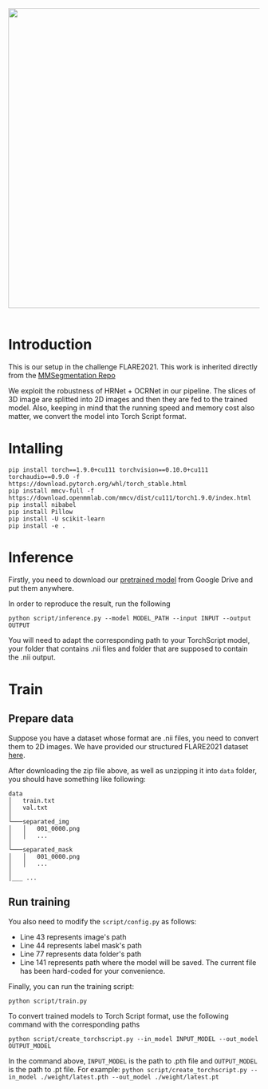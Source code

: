<div align="center">
  <img src="resources/mmseg-logo.png" width="600"/>
</div>
<br />

# Introduction

This is our setup in the challenge FLARE2021. This work is inherited directly from the [MMSegmentation Repo](https://github.com/open-mmlab/mmsegmentation)

We exploit the robustness of HRNet + OCRNet in our pipeline. The slices of 3D image are splitted into 2D images and then they are fed to the trained model. Also, keeping in mind that the running speed and memory cost also matter, we convert the model into Torch Script format.

# Intalling
```
pip install torch==1.9.0+cu111 torchvision==0.10.0+cu111 torchaudio==0.9.0 -f https://download.pytorch.org/whl/torch_stable.html
pip install mmcv-full -f https://download.openmmlab.com/mmcv/dist/cu111/torch1.9.0/index.html
pip install nibabel
pip install Pillow
pip install -U scikit-learn
pip install -e .
```

# Inference

Firstly, you need to download our [pretrained model](https://drive.google.com/file/d/1bAU4YvkViXv6rCUXwrMV4ydbbpaOWiih/view?usp=sharing) from Google Drive and put them anywhere.

In order to reproduce the result, run the following

```
python script/inference.py --model MODEL_PATH --input INPUT --output OUTPUT 
```

You will need to adapt the corresponding path to your TorchScript model, your folder that contains .nii files and folder that are supposed to contain the .nii output.

# Train

## Prepare data

Suppose you have a dataset whose format are .nii files, you need to convert them to 2D images. We have provided our structured FLARE2021 dataset [here](https://drive.google.com/file/d/1-mQ_FOzutCb2HK3GJm39Grfq_BAOUKb5/view?usp=sharing). 

<!-- NII_PATH and PNG_PATH represent for the folder contain .nii inputs and .png outputs, respectively.

```
python script/prepare_data.py --nii_path NII_PATH --png_path PNG_PATH 
```

Now the 2D image's path should have the following format `PNG_PATH/{SEQUENCE}/{FRAME}.png`. This step should be applied to both the image folder and label mask folder. After that, 2 text files named `train.txt` and `val.txt` need to be created. These files contains the images used for training and validation.  -->

After downloading the zip file above, as well as unzipping it into `data` folder, you should have something like following:

```
data
│   train.txt
│   val.txt    
│
└───separated_img
│   │   001_0000.png
│   │   ...
│   
└───separated_mask
│   │   001_0000.png
│   │   ...
│
│___ ...
```

## Run training
You also need to modify the `script/config.py` as follows:
- Line 43 represents image's path
- Line 44 represents label mask's path
- Line 77 represents data folder's path
- Line 141 represents path where the model will be saved.
The current file has been hard-coded for your convenience. 

Finally, you can run the training script:
```
python script/train.py 
```

To convert trained models to Torch Script format, use the following command with the corresponding paths
```
python script/create_torchscript.py --in_model INPUT_MODEL --out_model OUTPUT_MODEL
```

In the command above, `INPUT_MODEL` is the path to .pth file and `OUTPUT_MODEL` is the path to .pt file. For example: `python script/create_torchscript.py --in_model ./weight/latest.pth --out_model ./weight/latest.pt`